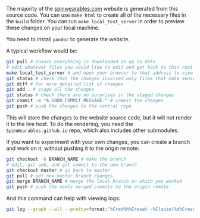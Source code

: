 The majority of the [spinwearables.com](https://spinwearables.com) website is generated from this source code. You can use `make html` to create all of the necessary files in the `build` folder. You can run `make local_test_server` in order to preview these changes on your local machine.

You need to install `pandoc` to generate the website.

A typical workflow would be:

```bash
git pull # ensure everything is downloaded an up to date
# edit whatever files you would like to edit and get back to this root directory
make local_test_server # and open your browser to that address to view the changes
git status # check that the changes involved only files that make sense
git diff # for more detailed list of changes
git add . # stage all the changes
git status # check there are no surprises in the staged changes
git commit -m "A_GOOD_COMMIT_MESSAGE." # commit the changes
git push # push the changes to the central repo
```

This will store the changes to the website source code, but it will not render it to the live host. To do the rendering, you need the `SpinWearables.github.io` repo, which also includes other submodules.

If you want to experiment with your own changes, you can create a branch and work on it, without pushing it to the origin remote:

```bash
git checkout -b BRANCH_NAME # make the branch
# edit, git add, and git commit to the new branch
git checkout master # go back to master
git pull # get new master branch changes
git merge BRANCH_NAME # merge the local branch on which you worked
git push # push the newly merged commits to the origin remote
```

And this command can help with viewing logs:

```bash
git log --graph --all --pretty=format:'%Cred%h%Creset -%C(auto)%d%Creset %s %Cgreen(%cr) %C(bold blue)<%an>%Creset' --abbrev-commit --date=relative
```
